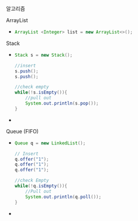 알고리즘 

ArrayList

- ```java
  ArrayList <Integer> list = new ArrayList<>();
  ```



Stack

- ```java
  Stack s = new Stack();
  
  //insert
  s.push();
  s.push();
  
  //check empty
  while(!s.isEmpty()){
      //pull out    
      System.out.println(s.pop());
  }
  ```

- 

Queue (FIFO)

- ```java
  Queue q = new LinkedList();
  
  // Insert
  q.offer("1");
  q.offer("1");
  q.offer("1");
  
  //check Empty
  while(!q.isEmpty()){
      //Pull out 
      System.out.println(q.poll());
  }
  ```

- 